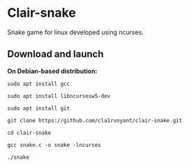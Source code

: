 # Clair-snake
Snake game for linux developed using ncurses.
## Download and launch
**On Debian-based distribution:**
```console
sudo apt install gcc
```
```console
sudo apt install libncursesw5-dev
```
```console
sudo apt install git
```
```console
git clone https://github.com/cla1rvoyant/clair-snake.git
```
```console
cd clair-snake
```
```console
gcc snake.c -o snake -lncurses
```
```console
./snake
```
